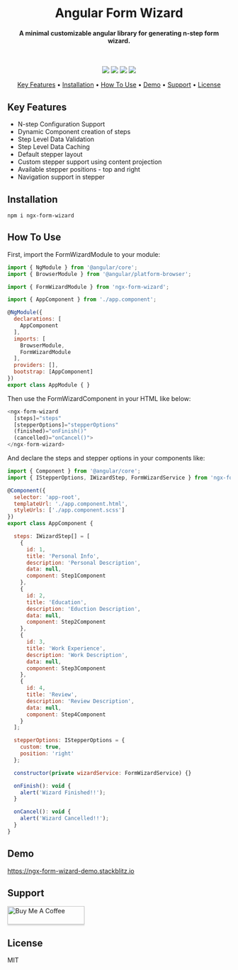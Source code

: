 <h1 align="center">
  Angular Form Wizard
</h1>

<h4 align="center">
A minimal customizable angular library for generating n-step form wizard.
</h4>

<br>

<p align="center">
  <a>
    <img src="https://forthebadge.com/images/badges/made-with-typescript.svg" />
  </a>
  <a>
    <img src="https://forthebadge.com/images/badges/open-source.svg" />
  </a>
  <a>
    <img src="https://forthebadge.com/images/badges/powered-by-coffee.svg" />
  </a>
  <a>
    <img src="https://forthebadge.com/images/badges/built-with-love.svg" />
  </a>
</p>

<p align="center">
  <a href="#key-features">Key Features</a> •
  <a href="#installation">Installation</a> •
  <a href="#how-to-use">How To Use</a> •
  <a href="#demo">Demo</a> •
  <a href="#support">Support</a> •
  <a href="#license">License</a>
</p>


## Key Features

- N-step Configuration Support
- Dynamic Component creation of steps
- Step Level Data Validation
- Step Level Data Caching
- Default stepper layout
- Custom stepper support using content projection
- Available stepper positions - top and right
- Navigation support in stepper


## Installation

```
npm i ngx-form-wizard
```


## How To Use

First, import the FormWizardModule to your module:

```js
import { NgModule } from '@angular/core';
import { BrowserModule } from '@angular/platform-browser';

import { FormWizardModule } from 'ngx-form-wizard';

import { AppComponent } from './app.component';

@NgModule({
  declarations: [
    AppComponent
  ],
  imports: [
    BrowserModule,
    FormWizardModule
  ],
  providers: [],
  bootstrap: [AppComponent]
})
export class AppModule { }
```

Then use the FormWizardComponent in your HTML like below:

```js
<ngx-form-wizard
  [steps]="steps"
  [stepperOptions]="stepperOptions"
  (finished)="onFinish()"
  (cancelled)="onCancel()">
</ngx-form-wizard>
```

And declare the steps and stepper options in your components like:

```js
import { Component } from '@angular/core';
import { IStepperOptions, IWizardStep, FormWizardService } from 'ngx-form-wizard';

@Component({
  selector: 'app-root',
  templateUrl: './app.component.html',
  styleUrls: ['./app.component.scss']
})
export class AppComponent {

  steps: IWizardStep[] = [
    {
      id: 1,
      title: 'Personal Info',
      description: 'Personal Description',
      data: null,
      component: Step1Component
    },
    {
      id: 2,
      title: 'Education',
      description: 'Eduction Description',
      data: null,
      component: Step2Component
    },
    {
      id: 3,
      title: 'Work Experience',
      description: 'Work Description',
      data: null,
      component: Step3Component
    },
    {
      id: 4,
      title: 'Review',
      description: 'Review Description',
      data: null,
      component: Step4Component
    }
  ];

  stepperOptions: IStepperOptions = {
    custom: true,
    position: 'right'
  };

  constructor(private wizardService: FormWizardService) {}

  onFinish(): void {
    alert('Wizard Finished!!');
  }

  onCancel(): void {
    alert('Wizard Cancelled!!');
  } 
}
```


## Demo

https://ngx-form-wizard-demo.stackblitz.io


## Support

<a href="https://www.buymeacoffee.com/rohtashsethi" target="_blank"><img src="https://www.buymeacoffee.com/assets/img/custom_images/purple_img.png" alt="Buy Me A Coffee" style="height: 41px !important;width: 174px !important;box-shadow: 0px 3px 2px 0px rgba(190, 190, 190, 0.5) !important;-webkit-box-shadow: 0px 3px 2px 0px rgba(190, 190, 190, 0.5) !important;" ></a>


## License

MIT

